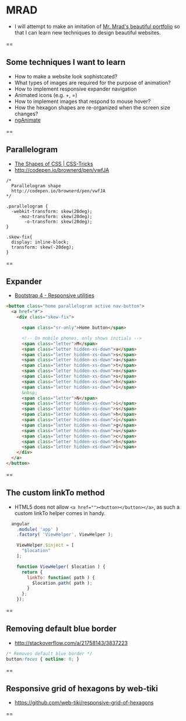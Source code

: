 # MRAD
- I will attempt to make an imitation of [Mr. Mrad's beautiful portfolio](http://rachidmrad.com/) so that I can learn new techniques to design beautiful websites.

==

## Some techniques I want to learn

- How to make a website look sophistcated?
- What types of images are required for the purpose of animation?
- How to implement responsive expander navigation
- Animated icons (e.g. +, =)
- How to implement images that respond to mouse hover?
- How the hexagon shapes are re-organized when the screen size changes?
- [ngAnimate](https://docs.angularjs.org/api/ngAnimate)

==

## Parallelogram
- [The Shapes of CSS | CSS-Tricks](https://css-tricks.com/examples/ShapesOfCSS/)
- http://codepen.io/brownerd/pen/vwfJA

```
/*
  Parallelogram shape
  http://codepen.io/brownerd/pen/vwfJA
*/

.parallelogram {
  -webkit-transform: skew(20deg);
     -moz-transform: skew(20deg);
       -o-transform: skew(20deg);
}

.skew-fix{
  display: inline-block;
  transform: skew(-20deg);
}
```

==

## Expander

- [Bootstrap 4 - Responsive utilities](http://v4-alpha.getbootstrap.com/layout/responsive-utilities/)

```html
<button class="home parallelogram active nav-button">
  <a href="#">
    <div class="skew-fix">

      <span class="sr-only">Home button</span>

      <!-- On mobile phones, only shows initials -->
      <span class="letter">M</span>
      <span class="letter hidden-xs-down">a</span>
      <span class="letter hidden-xs-down">s</span>
      <span class="letter hidden-xs-down">a</span>
      <span class="letter hidden-xs-down">t</span>
      <span class="letter hidden-xs-down">o</span>
      <span class="letter hidden-xs-down">s</span>
      <span class="letter hidden-xs-down">h</span>
      <span class="letter hidden-xs-down">i</span>
      &nbsp;
      <span class="letter">N</span>
      <span class="letter hidden-xs-down">i</span>
      <span class="letter hidden-xs-down">s</span>
      <span class="letter hidden-xs-down">h</span>
      <span class="letter hidden-xs-down">i</span>
      <span class="letter hidden-xs-down">g</span>
      <span class="letter hidden-xs-down">u</span>
      <span class="letter hidden-xs-down">c</span>
      <span class="letter hidden-xs-down">h</span>
      <span class="letter hidden-xs-down">i</span>
    </div>
  </a>
</button>
```

==

## The custom linkTo method

- HTML5 does not allow `<a href=""><button></button></a>`, as such a custom linkTo helper comes in handy.

```js
  angular
    .module( 'app' )
    .factory( 'ViewHelper', ViewHelper );

    ViewHelper.$inject = [
      "$location"
    ];

    function ViewHelper( $location ) {
      return {
        linkTo: function( path ) {
          $location.path( path );
        }
      };
    });
```

==

## Removing default blue border

- http://stackoverflow.com/a/21758143/3837223
```css
/* Removes default blue border */
button:focus { outline: 0; }
```

==

## Responsive grid of hexagons by web-tiki
- https://github.com/web-tiki/responsive-grid-of-hexagons

==



